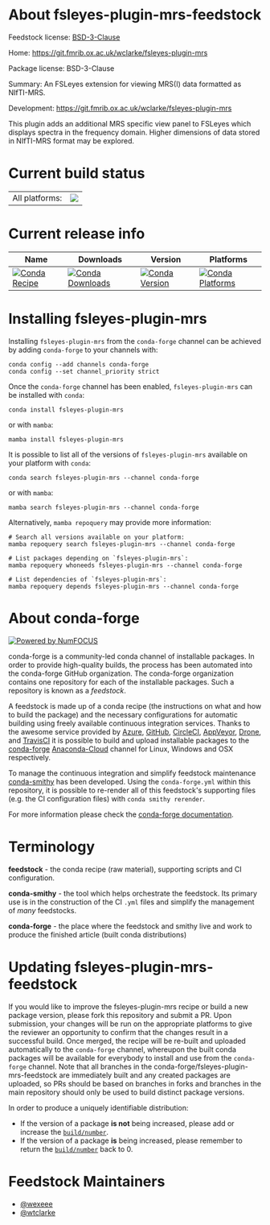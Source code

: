 About fsleyes-plugin-mrs-feedstock
==================================

Feedstock license: [BSD-3-Clause](https://github.com/conda-forge/fsleyes-plugin-mrs-feedstock/blob/main/LICENSE.txt)

Home: https://git.fmrib.ox.ac.uk/wclarke/fsleyes-plugin-mrs

Package license: BSD-3-Clause

Summary: An FSLeyes extension for viewing MRS(I) data formatted as NIfTI-MRS.

Development: https://git.fmrib.ox.ac.uk/wclarke/fsleyes-plugin-mrs

This plugin adds an additional MRS specific view panel to FSLeyes which displays spectra in the frequency domain. Higher dimensions of data stored in NIfTI-MRS format may be explored.


Current build status
====================


<table><tr><td>All platforms:</td>
    <td>
      <a href="https://dev.azure.com/conda-forge/feedstock-builds/_build/latest?definitionId=13336&branchName=main">
        <img src="https://dev.azure.com/conda-forge/feedstock-builds/_apis/build/status/fsleyes-plugin-mrs-feedstock?branchName=main">
      </a>
    </td>
  </tr>
</table>

Current release info
====================

| Name | Downloads | Version | Platforms |
| --- | --- | --- | --- |
| [![Conda Recipe](https://img.shields.io/badge/recipe-fsleyes--plugin--mrs-green.svg)](https://anaconda.org/conda-forge/fsleyes-plugin-mrs) | [![Conda Downloads](https://img.shields.io/conda/dn/conda-forge/fsleyes-plugin-mrs.svg)](https://anaconda.org/conda-forge/fsleyes-plugin-mrs) | [![Conda Version](https://img.shields.io/conda/vn/conda-forge/fsleyes-plugin-mrs.svg)](https://anaconda.org/conda-forge/fsleyes-plugin-mrs) | [![Conda Platforms](https://img.shields.io/conda/pn/conda-forge/fsleyes-plugin-mrs.svg)](https://anaconda.org/conda-forge/fsleyes-plugin-mrs) |

Installing fsleyes-plugin-mrs
=============================

Installing `fsleyes-plugin-mrs` from the `conda-forge` channel can be achieved by adding `conda-forge` to your channels with:

```
conda config --add channels conda-forge
conda config --set channel_priority strict
```

Once the `conda-forge` channel has been enabled, `fsleyes-plugin-mrs` can be installed with `conda`:

```
conda install fsleyes-plugin-mrs
```

or with `mamba`:

```
mamba install fsleyes-plugin-mrs
```

It is possible to list all of the versions of `fsleyes-plugin-mrs` available on your platform with `conda`:

```
conda search fsleyes-plugin-mrs --channel conda-forge
```

or with `mamba`:

```
mamba search fsleyes-plugin-mrs --channel conda-forge
```

Alternatively, `mamba repoquery` may provide more information:

```
# Search all versions available on your platform:
mamba repoquery search fsleyes-plugin-mrs --channel conda-forge

# List packages depending on `fsleyes-plugin-mrs`:
mamba repoquery whoneeds fsleyes-plugin-mrs --channel conda-forge

# List dependencies of `fsleyes-plugin-mrs`:
mamba repoquery depends fsleyes-plugin-mrs --channel conda-forge
```


About conda-forge
=================

[![Powered by
NumFOCUS](https://img.shields.io/badge/powered%20by-NumFOCUS-orange.svg?style=flat&colorA=E1523D&colorB=007D8A)](https://numfocus.org)

conda-forge is a community-led conda channel of installable packages.
In order to provide high-quality builds, the process has been automated into the
conda-forge GitHub organization. The conda-forge organization contains one repository
for each of the installable packages. Such a repository is known as a *feedstock*.

A feedstock is made up of a conda recipe (the instructions on what and how to build
the package) and the necessary configurations for automatic building using freely
available continuous integration services. Thanks to the awesome service provided by
[Azure](https://azure.microsoft.com/en-us/services/devops/), [GitHub](https://github.com/),
[CircleCI](https://circleci.com/), [AppVeyor](https://www.appveyor.com/),
[Drone](https://cloud.drone.io/welcome), and [TravisCI](https://travis-ci.com/)
it is possible to build and upload installable packages to the
[conda-forge](https://anaconda.org/conda-forge) [Anaconda-Cloud](https://anaconda.org/)
channel for Linux, Windows and OSX respectively.

To manage the continuous integration and simplify feedstock maintenance
[conda-smithy](https://github.com/conda-forge/conda-smithy) has been developed.
Using the ``conda-forge.yml`` within this repository, it is possible to re-render all of
this feedstock's supporting files (e.g. the CI configuration files) with ``conda smithy rerender``.

For more information please check the [conda-forge documentation](https://conda-forge.org/docs/).

Terminology
===========

**feedstock** - the conda recipe (raw material), supporting scripts and CI configuration.

**conda-smithy** - the tool which helps orchestrate the feedstock.
                   Its primary use is in the construction of the CI ``.yml`` files
                   and simplify the management of *many* feedstocks.

**conda-forge** - the place where the feedstock and smithy live and work to
                  produce the finished article (built conda distributions)


Updating fsleyes-plugin-mrs-feedstock
=====================================

If you would like to improve the fsleyes-plugin-mrs recipe or build a new
package version, please fork this repository and submit a PR. Upon submission,
your changes will be run on the appropriate platforms to give the reviewer an
opportunity to confirm that the changes result in a successful build. Once
merged, the recipe will be re-built and uploaded automatically to the
`conda-forge` channel, whereupon the built conda packages will be available for
everybody to install and use from the `conda-forge` channel.
Note that all branches in the conda-forge/fsleyes-plugin-mrs-feedstock are
immediately built and any created packages are uploaded, so PRs should be based
on branches in forks and branches in the main repository should only be used to
build distinct package versions.

In order to produce a uniquely identifiable distribution:
 * If the version of a package **is not** being increased, please add or increase
   the [``build/number``](https://docs.conda.io/projects/conda-build/en/latest/resources/define-metadata.html#build-number-and-string).
 * If the version of a package **is** being increased, please remember to return
   the [``build/number``](https://docs.conda.io/projects/conda-build/en/latest/resources/define-metadata.html#build-number-and-string)
   back to 0.

Feedstock Maintainers
=====================

* [@wexeee](https://github.com/wexeee/)
* [@wtclarke](https://github.com/wtclarke/)

